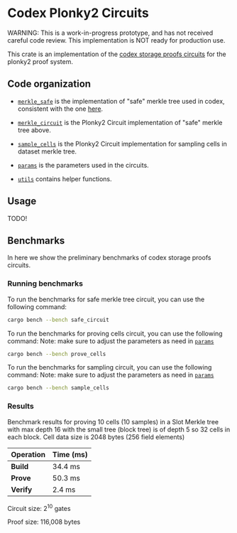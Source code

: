 # Codex Plonky2 Circuits
WARNING: This is a work-in-progress prototype, and has not received careful code review. This implementation is NOT ready for production use.

This crate is an implementation of the [codex storage proofs circuits](https://github.com/codex-storage/codex-storage-proofs-circuits) for the plonky2 proof system.

## Code organization

- [`merkle_safe`](./src/merkle_tree/merkle_safe.rs) is the implementation of "safe" merkle tree used in codex, consistent with the one [here](https://github.com/codex-storage/nim-codex/blob/master/codex/merkletree/merkletree.nim).

- [`merkle_circuit`](./src/circuits/merkle_circuit) is the Plonky2 Circuit implementation of "safe" merkle tree above.

- [`sample_cells`](./src/circuits/sample_cells.rs) is the Plonky2 Circuit implementation for sampling cells in dataset merkle tree.

- [`params`](./src/circuits/params.rs) is the parameters used in the circuits.

- [`utils`](./src/circuits/utils.rs) contains helper functions.

## Usage
TODO!

## Benchmarks
In here we show the preliminary benchmarks of codex storage proofs circuits. 

### Running benchmarks
To run the benchmarks for safe merkle tree circuit, you can use the following command:

```bash
cargo bench --bench safe_circuit
```
To run the benchmarks for proving cells circuit, you can use the following command:
Note: make sure to adjust the parameters as need in [`params`](./src/circuits/params.rs)

```bash
cargo bench --bench prove_cells
```

To run the benchmarks for sampling circuit, you can use the following command:
Note: make sure to adjust the parameters as need in [`params`](./src/circuits/params.rs)

```bash
cargo bench --bench sample_cells
```

### Results
Benchmark results for proving 10 cells (10 samples) in a Slot Merkle tree with max depth 16 with 
the small tree (block tree) is of depth 5 so 32 cells in each block. Cell data size is 2048 bytes (256 field elements)

| Operation | Time (ms) |
|-----------|-----------|
| **Build** | 34.4 ms   |
| **Prove** | 50.3 ms   |
| **Verify**| 2.4 ms    |

Circuit size: 2<sup>10</sup> gates

Proof size: 116,008 bytes
